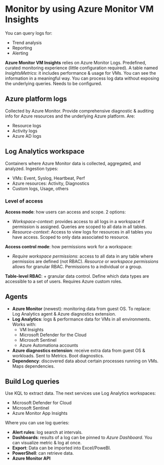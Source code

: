 # Monitor by using Azure Monitor VM Insights
You can query logs for:
- Trend analysis
- Reporting
- Alerting

**Azure Monitor VM Insights** relies on Azure Monitor Logs. Predefined, curated monitoring experience (little 
configuration required). A table named *InsightsMetrics*: it includes performance & usage for VMs. You can see
the information in a meaningful way. You can process log data without exposing the underlying queries. Needs
to be configured.

## Azure platform logs
Collected by Azure Monitor. Provide comprehensive diagnostic & auditing info for Azure resources and the 
underlying Azure platform. Are:
- Resource logs
- Activity logs
- Azure AD logs

## Log Analytics workspace
Containers where Azure Monitor data is collected, aggregated, and analyzed. Ingestion types:
- VMs: Event, Syslog, Heartbeat, Perf
- Azure resources: Activity, Diagnostics
- Custom logs, Usage, others

### Level of access
**Access mode**: how users can access and scope. 2 options:
- *Workspace-context*: provides access to all logs in a workspace if permission is assigned. Queries are scoped 
to all data in all tables.
- *Resource-context*: Access to view logs for resources in all tables you have access. Scoped to only data
associated to resource.

**Access control mode**: how permissions work for a workspace:
- *Require workspace permissions*: access to all data in any table where permissios are defined (not RBAC). 
*Resource* or *workspace permissions* allows for granular RBAC. Permissions to a individual or a group.

**Table-level RBAC**: + granular data control. Define which data types are accessible to a set of users. 
Requires Azure custom roles.

## Agents
- **Azure Monitor** (newest): monitoring data from guest OS. To replace: Log Analytics agent & Azure diagnostics
extension.
- **Log Analytics**: logs & performance data for VMs in all environments. Works with:
    - VM Insights
    - Microsoft Defender for the Cloud
    - Microsoft Sentinel
    - Azure Automationa accounts
- **Azure diagnostics extension**: receive extra data from guest OS & workloads. Sent to Metrics. Boot 
diagnostics.
- **Dependency**: discovered data about certain processes running on VMs. Maps dependencies.

## Build Log queries
Use KQL to extract data. The next services use Log Analytics workspaces:
- Microsoft Defender for Cloud
- Microsoft Sentinel
- Azure Monitor App Insights

Where you can use log queries:
- **Alert rules**: log search at intervals.
- **Dashboards**: results of a log can be pinned to *Azure Dashboard*. You can visualize metric & log at once.
- **Export**: Data can be imported into Excel/PoweBI.
- **PowerShell**: can retrieve data.
- **Azure Monitor API**

